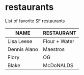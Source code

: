 # restaurants
List of favorite SF restaurants

 NAME | RESTAURANT 
---|---
Lisa Leese | Flour + Water
Dennis Alano | Maestros
Flory | OG
Blake | McDoNALDS

